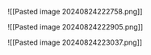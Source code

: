 ![[Pasted image 20240824222758.png]]

![[Pasted image 20240824222905.png]]


![[Pasted image 20240824223037.png]]